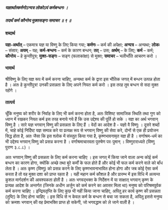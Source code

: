 ##### यज्ञार्थात्कर्मणोऽन्यत्र लोकोऽयं कर्मबन्धनः ।
##### तदर्थं कर्म कौन्तेय मुक्तसङ्गः समाचर ॥ ९ ॥

#### शब्दार्थ

**यज्ञ-अर्थात्** – एकमात्र यज्ञ या विष्णु के लिए किया गया; **कर्मणः** – कर्म की अपेक्षा; **अन्यत्र** – अन्यथा; **लोकः** – संसार; **अयम्** – यह; **कर्म-बन्धनः** – कर्म के कारण  बन्धन; **तत्** – उस; **अर्थम्** – के लिए; **कर्म** – कर्म; **कौन्तेय** – हे कुन्तीपुत्र; **मुक्त-सङ्गः** – सङ्ग (फलाकांक्षा) से मुक्त; **समाचर** – भलीभाँति आचरण करो ।

#### भावार्थ

श्रीविष्णु के लिए यज्ञ रूप में कर्म करना चाहिए, अन्यथा कर्म के द्वारा इस भौतिक जगत् में बन्धन उत्पन्न होता है । अतः हे कुन्तीपुत्र! उनकी प्रसन्नता के लिए अपने नियत कर्म करो । इस तरह तुम बन्धन से सदा मुक्त रहोगे ।

#### तात्पर्य

चूँकि मनुष्य को शरीर के निर्वाह के लिए भी कर्म करना होता है, अतः विशिष्ट सामाजिक स्थिति तथा गुण को ध्यान में रखकर नियत कर्म इस तरह बनाये गये हैं कि उस उद्देश्य की पूर्ति हो सके । यज्ञ का अर्थ भगवान् विष्णु है । सारे यज्ञ भगवान् विष्णु की प्रसन्नता के लिए हैं । वेदों का आदेश है - यज्ञो वै विष्णुः । दूसरे शब्दों में, चाहे कोई निर्दिष्ट यज्ञ सम्पन्न करे या प्रत्यक्ष रूप से भगवान् विष्णु की सेवा करे, दोनों से एक ही प्रयोजन सिद्ध होता है, अतः जैसा कि इस श्लोक में संस्तुत किया गया है, कृष्णभावनामृत यज्ञ ही है । वर्णाश्रम-धर्म का भी उद्देश्य भगवान् विष्णु को प्रसन्न करना है । वर्णाश्रमाचारवता पुरुषेण परः पुमान् । विष्णुराराध्यते (विष्णु पुराण ३.८.८) ।

अतः भगवान् विष्णु की प्रसन्नता के लिए कर्म करना चाहिए । इस जगत् में किया जाने वाला अन्य कोई कर्म बन्धन का कारण होगा, क्योंकि अच्छे तथा बुरे कर्मों के फल होते हैं और कोई भी फल कर्म करने वाले को बाँध लेता है । अतः कृष्ण (विष्णु) को प्रसन्न करने के लिए कृष्णभावनाभावित होना होगा और जब कोई ऐसा कर्म करता है तो वह मुक्त दशा को प्राप्त रहता है । यही महान कर्म कौशल है और प्रारम्भ में इस विधि में अत्यन्त कुशल मार्गदर्शन की आवश्यकता होती है । अतः भगवद्भक्त के निर्देशन में या साक्षात् भगवान् कृष्ण के प्रत्यक्ष आदेश के अन्तर्गत (जिनके अधीन अर्जुन को कर्म करने का अवसर मिला था) मनुष्य को परिश्रमपूर्वक कर्म करना चाहिए । इन्द्रियतृप्ति के लिए कुछ भी नहीं किया जाना चाहिए, अपितु हर कार्य कृष्ण की प्रसन्नता (तुष्टि) के लिए होना चाहिए । इस विधि से न केवल कर्म के बन्धन से बचा जा सकता है, अपितु इससे मनुष्य को क्रमशः भगवान् की वह प्रेमाभक्ति प्राप्त हो सकेगी, जो भगवद्धाम को ले जाने वाली है ।